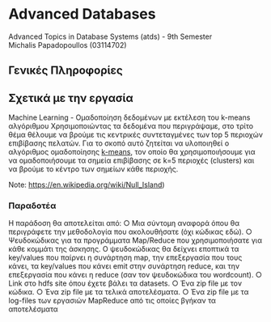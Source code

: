 # Advanced Databases
Advanced Topics in Database Systems (atds) - 9th Semester  
Michalis Papadopoullos (03114702)  

## Γενικές Πληροφορίες

## Σχετικά με την εργασία
Machine Learning - Ομαδοποίηση δεδομένων με εκτέλεση του k-means αλγόριθμου
Χρησιμοποιώντας τα δεδομένα που περιγράψαμε, στο τρίτο θέμα θέλουμε να βρούμε τις κεντρικές συντεταγμένες των top 5 περιοχών επιβίβασης πελατών.
Για το σκοπό αυτό ζητείται να υλοποιηθεί ο αλγόριθμος ομαδοποίησης [k-means](https://en.wikipedia.org/wiki/K-means_clustering​), τον οποίο θα χρησιμοποιήσουμε για να ομαδοποιήσουμε τα σημεία επιβίβασης σε k=5 περιοχές (clusters) και να βρούμε το κέντρο των σημείων κάθε περιοχής.

Note: https://en.wikipedia.org/wiki/Null_Island)  

### Παραδοτέα
Η παράδοση θα αποτελείται από:
○ Μια σύντομη αναφορά όπου θα περιγράφετε την μεθοδολογία που ακολουθήσατε (όχι κώδικας εδώ).
○ Ψευδοκώδικας για τα προγράμματα Map/Reduce που χρησιμοποιήσατε για κάθε κομμάτι της άσκησης. Ο ψευδοκώδικας θα δείχνει εποπτικά τα key/values που παίρνει η συνάρτηση map, την επεξεργασία που τους κάνει, τα key/values που κάνει emit στην συνάρτηση reduce, και την επεξεργασία που κάνει η reduce (σαν τον ψευδοκώδικα του wordcount).
○ Link στο hdfs site όπου έχετε βάλει τα datasets.
○ Ένα zip file με τον κώδικα.
○ Ένα zip file με τα τελικά αποτελέσματα.
○ Ένα zip file με τα log-files των εργασιών MapReduce από τις οποίες βγήκαν τα αποτελέσματα